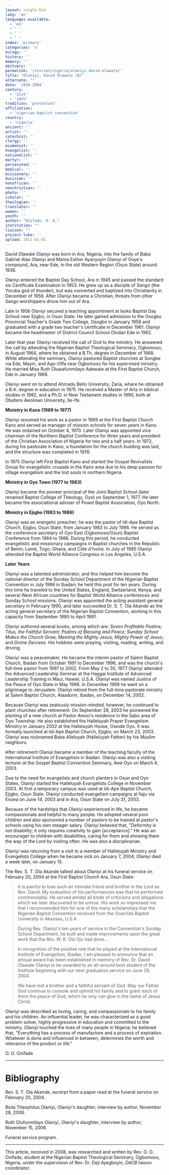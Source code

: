 ```yaml
---
layout: single-bio
lang: 'en'
languages-available:
  - 'en'
  - ' '
  - ' '
  - ' '
index: 'primary'
categories: 'o'
eulogy: ''
history: ''
memory: ''
obituary: ''
permalink: '/stories/nigeria/olaniyi-david-olawale/'
title: "Olaniyi, David Olawale (B)"
alternate: ""
date: '1936-2004'
century:
  - '21st'
  - '20th'
tradition: 'protestant'
affiliation:
  - 'nigerian baptist convention'
country:
  - 'nigeria'
ancient: ''
artist: ''
catechist: ''
clergy: ''
ecumenist: ''
evangelist: ''
nationalist: ''
martyr: ''
persecuted: ''
medical: ''
missionary: ''
musician: ''
nonafrican: ''
nonchristian: ''
photo: ''
scholar: ''
theologian: ''
translator: ''
women: ''
youth: ''
author: "Onifade, O. O."
institution: ""
liaison: ""
project-luke: ''
upload: 2011-01-01
---
```




David Olawale Olaniyi was born in Ara, Nigeria, into the family of Baba Gabriel Alao Olaniyi and Mama Esther Ayanyoyin Olaniyi of Ooye's compound, Ara, near Ede, in the old Western Region (Osun State) around 1936.

Olaniyi entered the Baptist Day School, Ara in 1945 and passed the standard six Certificate Examination in 1953. He grew up as a disciple of *Sango* (the Yoruba god of thunder), but was converted and baptized into Christianity in December of 1956. After Olaniyi became a Christian, threats from other Sango worshippers drove him out of Ara.

Late in 1956 Olaniyi secured a teaching appointment at Isoko Baptist Day School near Ejigbo, in Osun State. He later gained admission to the Osogbo Provincial Teacher's Grade Two College, Osogbo in January 1958 and graduated with a grade two teacher's certificate in December 1961. Olaniyi became the headmaster of District Council School Olodan Ede in 1962.

Later that year Olaniyi received the call of God to the ministry. He answered the call by attending the Nigerian Baptist Theological Seminary, Ogbomoso, in August 1964, where he obtained a B.Th. degree in December of 1968. While attending the seminary, Olaniyi pastored Baptist churches at Songbe via Ede, Mayin, and Ago-Offa near Ogbomoso for his supervised ministry. He married Miss Ruth Oluwafunmilayo Adewale at the First Baptist Church, Ede in January 1966.

Olaniyi went on to attend Ahmadu Bello University, Zaria, where he obtained a B.A. degree in education in 1975. He received a Master of Arts in biblical studies in 1982, and a Ph.D. in New Testament studies in 1990, both at Obafemi Awolowo University, Ile-Ife.

**Ministry in Kano (1969 to 1977)**

Olaniyi resumed his work as a pastor in 1969 at the First Baptist Church Kano and served as manager of mission schools for seven years in Kano. He was ordained on October 4, 1970. Later Olaniyi was appointed vice chairman of the Northern Baptist Conference for three years and president of the Christian Association of Nigeria for two and a half years. In 1972, during his pastorate in Kano, a foundation for the church building was laid, and the structure was completed in 1976.

In 1975 Olaniyi left First Baptist Kano and started the Gospel Revivalists Group for evangelistic crusade in the Kano area due to his deep passion for village evangelism and the lost souls in northern Nigeria.

**Ministry in Oyo Town (1977 to 1983)**

Olaniyi became the pioneer principal of the Joint Baptist School (later renamed Baptist College of Theology, Oyo) on September 1, 1977. He later became the associational adviser of Powel Baptist Association, Oyo North.

**Ministry in Ejigbo (1983 to 1986)**

Olaniyi was an energetic preacher; he was the pastor of Idi-Ape Baptist Church, Ejigbo, Osun State, from January 1983 to July 1986. He served as the conference secretary of Oyo East (Ogbomoso/Osun) Baptist Conference from 1984 to 1986. During this period, he conducted evangelistic and missionary campaigns in Baptist churches in the Republic of Benin; Lomé, Togo; Ghana, and Côte d'Ivoire. In July of 1985 Olaniyi attended the Baptist World Alliance Congress in Los Angeles, U.S.A.

**Later Years**

Olaniyi was a talented administrator, and this helped him become the national director of the Sunday School Department of the Nigerian Baptist Convention in July 1986 in Ibadan; he held this post for ten years. During this time he traveled to the United States, England, Switzerland, Kenya, and several West African countries for Baptist World Alliance conferences and Sunday School missions. Olaniyi was appointed the acting assistant general secretary in February 1990, and later succeeded Dr. S. T. Ola Akande as the acting general secretary of the Nigerian Baptist Convention, working in this capacity from September 1990 to April 1991.

Olaniyi authored several books, among which are: *Seven Profitable Psalms;  Titus, the Faithful Servant; Psalms of Blessing and Peace; Sunday School Makes the Church Grow; Meeting the Mighty Jesus; Mighty Power of Jesus*; and *Divine Decrees*. His hobbies were praying, visiting, reading, writing, and driving.

Olaniyi was a peacemaker. He became the interim pastor of Salem Baptist Church, Ibadan from October 1991 to December 1996, and was the church's full-time pastor from 1997 to 2002. From May 2 to 30, 1977 Olaniyi attended the Advanced Leadership Seminar at the Haggai Institute of Advanced Leadership Training in Maui, Hawaii, U.S.A. Olaniyi was named Justice of the Peace of Oyo State in May 1998. In December 1998 he went on a pilgrimage to Jerusalem. Olaniyi retired from the full-time pastorate ministry at Salem Baptist Church, Alaadorin, Ibadan, on December 14, 2002.

Because Olaniyi was zealously mission-minded, however, he continued to plant churches after retirement. On September 28, 2003 he pioneered the planting of a new church at Pastor Amoo's residence in the Sabo area of Oyo Township. He also established the Halleluyah Prayer Evangelism Ministry in January 2002 at the Halleluyah House, Owode Oyo. It was formally launched at Idi-Ape Baptist Church, Ejigbo, on March 23, 2003. Olaniyi was nicknamed Baba Alleluyah (Halleluyah Father) by his Muslim neighbors.

After retirement Olaniyi became a member of the teaching faculty of the International Institute of Evangelism in Ibadan. Olaniyi was also a visiting lecturer at the Gospel Baptist Convention Seminary, Awe Oyo on March 4, 2003.

Due to the need for evangelists and church planters in Osun and Oyo States, Olaniyi started the Halleluyah Evangelists College in November 2003. At first a temporary campus was used at Idi-Ape Baptist Church, Ejigbo, Osun State. Olaniyi conducted evangelism campaigns at Ilaju via Eruwa on June 14, 2003 and in Ara, Osun State on July 31, 2003.

Because of the hardships that Olaniyi experienced in life, he became compassionate and helpful to many people. He adopted several poor children and also sponsored a number of pastors to be trained at pastor's schools using his own meager salary. Olaniyi believed that, "Deformity is not disability; it only requires creativity to gain [acceptance]." He was an encourager to children with disabilities, caring for them and showing them the way of the Lord by visiting often. He was also a disciplinarian.

Olaniyi was returning from a visit to a member of Halleluyah Ministry and Evangelists College when he became sick on January 7, 2004; Olaniyi died a week later, on January 15.

The Rev. S. T. Ola Akande talked about Olaniyi at his funeral service on February 20, 2004 at the First Baptist Church Ara, Osun State:

> It is painful to lose such an intimate friend and brother in the Lord as Rev. David. My evaluation of his performances was that he performed commendably. He served amidst all kinds of criticisms and allegations which we later discovered to be untrue. His work so impressed me that I recommended him for one of the many scholarships that the Nigerian Baptist Convention received from the Ouachita Baptist University in Akansas, U.S.A.
> 
> During Rev. Olaniyi's ten years of service in the Convention's Sunday School Department, he built and made improvements upon the great work that the Rev. W. R. Ola Ojo had done...
> 
> In recognition of the positive role that he played at the International Institute of Evangelism, Ibadan, I am pleased to announce that an annual award has been established in memory of Rev. Dr. David Olawale Olaniyi to be awarded to an all-around best student of the Institute beginning with our next graduation service on June 26, 2004.
> 
> We have lost a brother and a faithful servant of God. May our Father God continue to console and uphold his family and to grant each of them the peace of God, which he only can give in the name of Jesus Christ.

Olaniyi was described as loving, caring, and compassionate to his family and his children. An influential leader, he was characterized as a good problem solver, highly progressive in education and committed to the ministry. Olaniyi touched the lives of many people in Nigeria; he believed that, "Everything has a process of manufacture and a process of expiration. Whatever is done and influenced in between, determines the worth and relevance of the product or life."

O. O. Onifade

---

# Bibliography

Rev. S. T. Ola Akande, excerpt from a paper read at the funeral service on February 20, 2004.

Biola Theophilus Olaniyi, Olaniyi's daughter, interview by author, November 28, 2006.

Ruth Olufunmilayo Olaniyi, Olaniyi's daughter, interview by author, November 15, 2006.

Funeral service program.

---

This article, received in 2008, was researched and written by Rev. O. O. Onifade, student at the Nigerian Baptist Theological Seminary, Ogbomoso, Nigeria, under the supervision of Rev. Dr. Deji Ayegboyin, *DACB* liaison coordinator.